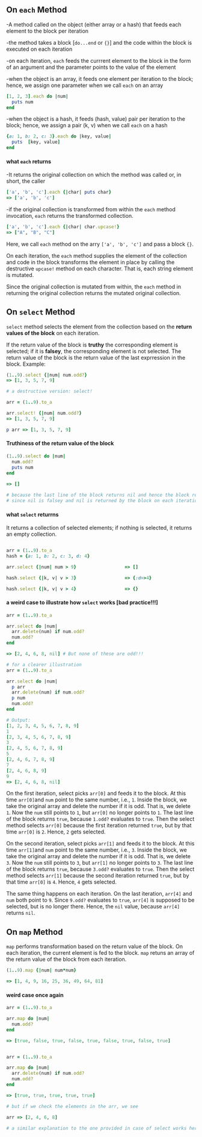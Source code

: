 <!-- Collection Methods: each, select, map -->

## On `each` Method

-A method called on the object (either array or a hash) that feeds each element to the block per iteration

-the method takes a block [`do...end` or `{}`] and the code within the block is executed on each iteration

-on each iteration, `each` feeds the currrent element to the block in the form of an argument and the parameter points to the value of the element

-when the object is an array, it feeds one element per iteration to the block; hence, we assign one parameter when we call `each` on an array

```ruby
[1, 2, 3].each do |num|
  puts num
end
```



-when the object is a hash, it feeds (hash, value) pair per iteration to the block; hence, we assign a pair (k, v) when we call `each` on a hash

```ruby
{a: 1, b: 2, c: 3}.each do |key, value|
  puts  [key, value]
end
```



#### what `each` returns

-It returns the original collection on which the method was called or, in short, the caller

```ruby
['a', 'b', 'c'].each {|char| puts char}
=> ['a', 'b', 'c']
```

-if the original collection is transformed from within the `each` method invocation, `each` returns the transformed collection.

```ruby
['a', 'b', 'c'].each {|char| char.upcase!}
=> ["A", "B", "C"]
```

Here, we call `each` method on the arry `['a', 'b', 'c']` and pass a block `{}`. 

On each iteration, the `each` method supplies the element of the collection and code in the block transforms the element in place by calling the destructive `upcase!` method on each character. That is, each string element is mutated.

Since the original collection is mutated from within, the `each` method in returning the original collection returns the mutated original collection. 

## On `select` Method

`select` method selects the element from the collection based on the __return values of the block__ on each iteration. 

If the return value of the block is __truthy__ the corresponding element is selected; if it is __falsey__, the corresponding element is not selected. The return value of the block is the return value of the last exprression in the block. Example:

```ruby
(1..9).select {|num| num.odd?}
=> [1, 3, 5, 7, 9]

# a destructive version: select!

arr = (1..9).to_a

arr.select! {|num| num.odd?}
=> [1, 3, 5, 7, 9]

p arr => [1, 3, 5, 7, 9]
```

#### Truthiness of the return value of the block

```ruby
(1..9).select do |num| 
  num.odd?
  puts num
end
  
=> []

# because the last line of the block returns nil and hence the block returns nil
# since nil is falsey and nil is returned by the block on each iteration, no element is selected
```



#### what `select` returrns

It returns a collection of selected elements; if nothing is selected, it returns an empty collection.

```ruby

arr = (1..9).to_a
hash = {a: 1, b: 2, c: 3, d: 4}

arr.select {|num| num > 9}					=> []

hash.select {|k, v| v > 3} 					=> {:d=>4}

hash.select {|k, v| v > 4}					=> {}
```



#### a weird case to illustrate how `select` works [bad practice!!!]

```ruby
arr = (1..9).to_a

arr.select do |num|
  arr.delete(num) if num.odd?
  num.odd?
end

=> [2, 4, 6, 8, nil] # But none of these are odd!!!

# for a clearer illustration
arr = (1..9).to_a

arr.select do |num|
  p arr
  arr.delete(num) if num.odd?
  p num
  num.odd?
end

# Output:
[1, 2, 3, 4, 5, 6, 7, 8, 9]
1
[2, 3, 4, 5, 6, 7, 8, 9]
3
[2, 4, 5, 6, 7, 8, 9]
5
[2, 4, 6, 7, 8, 9]
7
[2, 4, 6, 8, 9]
9
=> [2, 4, 6, 8, nil]

```



On the first iteration, select picks `arr[0]` and feeds it to the block. At this time `arr[0]`and `num` point to the same number, i.e., `1`. Inside the block, we take the original array and delete the number if it is odd. That is, we delete `1`. Now the `num` still points to `1`, but `arr[0]` no longer points to `1`. The last line of the block returns `true`, because `1.odd?` evaluates to `true`. Then the select method selects `arr[0]` because the first iteration returned `true`, but by that time `arr[0]` is `2`. Hence, `2` gets selected.

On the second iteration, select picks `arr[1]` and feeds it to the block. At this time `arr[1]`and `num` point to the same number, i.e., `3`. Inside the block, we take the original array and delete the number if it is odd.  That is, we delete `3`. Now the `num` still points to `3`, but `arr[1]` no longer points to `3`. The last line of the block returns `true`, because `3.odd?` evaluates to `true`. Then the select method selects `arr[1]` because the second iteration returned `true`, but by that time `arr[0]` is `4`. Hence, `4` gets selected.

The same thing happens on each iteration. On the last iteration, `arr[4]` and `num` both point  to `9`. Since  `9.odd?` evaluates to `true`, `arr[4]` is supposed to be selected, but is no longer there. Hence, the `nil` value, because `arr[4]` returns `nil`.

## On `map` Method

`map` performs transformation based on the return value of the block. On each iteration, the current element is fed to the block. `map` retuns an array of the return value of the block from each iteration.

```ruby
(1..9).map {|num| num*num}

=> [1, 4, 9, 16, 25, 36, 49, 64, 81]
```



#### weird case once again

```ruby
arr = (1..9).to_a

arr.map do |num|
  num.odd?
end

=> [true, false, true, false, true, false, true, false, true]


arr = (1..9).to_a

arr.map do |num|
  arr.delete(num) if num.odd?
  num.odd?
end

=> [true, true, true, true, true]

# but if we check the elements in the arr, we see

arr => [2, 4, 6, 8]

# a similar explanation to the one provided in case of select works here too. 
```



